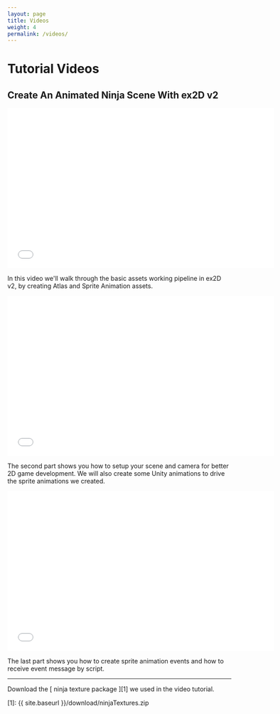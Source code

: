 ```yaml
---
layout: page
title: Videos
weight: 4
permalink: /videos/
---
```


# Tutorial Videos

## Create An Animated Ninja Scene With ex2D v2

<iframe width="600" height="360" src="//www.youtube.com/embed/WU5IOaV1IJQ" frameborder="0" allowfullscreen></iframe>

In this video we'll walk through the basic assets working pipeline in ex2D v2, by creating Atlas and Sprite Animation assets.

<iframe width="600" height="360" src="//www.youtube.com/embed/pASY4R3z9vI" frameborder="0" allowfullscreen></iframe>

The second part shows you how to setup your scene and camera for better 2D game development. We will also create some Unity animations to
drive the sprite animations we created.

<iframe width="600" height="360" src="//www.youtube.com/embed/Dza-vIroP3A" frameborder="0" allowfullscreen></iframe>

The last part shows you how to create sprite animation events and how to receive event message by script.

---
Download the [ ninja texture package ][1] we used in the video tutorial. 

[1]: {{ site.baseurl }}/download/ninjaTextures.zip

